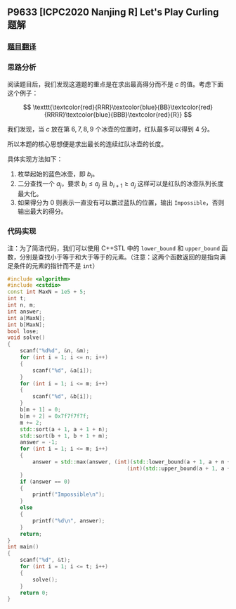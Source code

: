 ## P9633 [ICPC2020 Nanjing R] Let's Play Curling 题解

### [题目翻译](https://www.luogu.com.cn/paste/u3rdv88k)

### 思路分析

阅读题目后，我们发现这道题的重点是在求出最高得分而不是 $c$ 的值。考虑下面这个例子：

$$
\texttt{\textcolor{red}{RRR}\textcolor{blue}{BB}\textcolor{red}{RRRR}\textcolor{blue}{BBB}\textcolor{red}{R}}
$$

我们发现，当 $c$ 放在第 $6,7,8,9$ 个冰壶的位置时，红队最多可以得到 $4$ 分。

所以本题的核心思想便是求出最长的连续红队冰壶的长度。

具体实现方法如下：

1. 枚举起始的蓝色冰壶，即 $b_i$。
2. 二分查找一个 $a_j$，要求 $b_i \le a_j$ 且 $b_{i+1} \ge a_j$ 这样可以是红队的冰壶队列长度最大化。
3. 如果得分为 $0$ 则表示一直没有可以赢过蓝队的位置，输出 $\texttt{Impossible}$，否则输出最大的得分。

### 代码实现

注：为了简洁代码，我们可以使用 C++STL 中的 `lower_bound` 和 `upper_bound` 函数，分别是查找小于等于和大于等于的元素。（注意：这两个函数返回的是指向满足条件的元素的指针而不是 `int`）

```cpp
#include <algorithm>
#include <cstdio>
const int MaxN = 1e5 + 5;
int t;
int n, m;
int answer;
int a[MaxN];
int b[MaxN];
bool lose;
void solve()
{
    scanf("%d%d", &n, &m);
    for (int i = 1; i <= n; i++)
    {
        scanf("%d", &a[i]);
    }
    for (int i = 1; i <= m; i++)
    {
        scanf("%d", &b[i]);
    }
    b[m + 1] = 0;
    b[m + 2] = 0x7f7f7f7f;
    m += 2;
    std::sort(a + 1, a + 1 + n);
    std::sort(b + 1, b + 1 + m);
    answer = -1;
    for (int i = 1; i <= m; i++)
    {
        answer = std::max(answer, (int)(std::lower_bound(a + 1, a + n + 1, b[i + 1]) - a) -
                                      (int)(std::upper_bound(a + 1, a + n + 1, b[i]) - a));
    }
    if (answer == 0)
    {
        printf("Impossible\n");
    }
    else
    {
        printf("%d\n", answer);
    }
    return;
}
int main()
{
    scanf("%d", &t);
    for (int i = 1; i <= t; i++)
    {
        solve();
    }
    return 0;
}
```